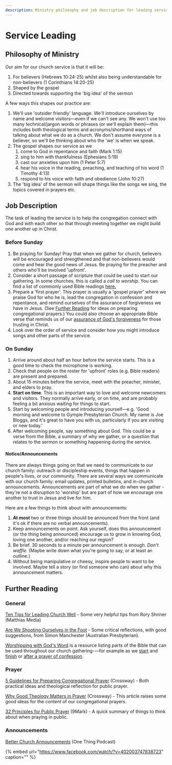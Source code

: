 ```yaml
---
description: Ministry philosophy and job description for leading services.
---
```


# Service Leading

## Philosophy of Ministry

Our aim for our church service is that it will be:

1. For believers \(Hebrews 10:24-25\) whilst also being understandable for non-believers \(1 Corinthians 14:20-25\)
2. Shaped by the gospel
3. Directed towards supporting the 'big idea' of the sermon

A few ways this shapes our practice are:

1. We'll use 'outsider friendly' language. We'll introduce ourselves by name and welcome visitors—even if we can't see any. We won't use too many technical/jargon words or phrases \(or we'll explain them\)—this includes both theological terms and acronyms/shorthand ways of talking about what we do as a church. We don't assume everyone is a believer, so we'll be thinking about who the 'we' is when we speak.
2. The gospel shapes our service as we 
   1. come to God in repentance and faith \(Mark 1:15\)
   2. sing to him with thankfulness \(Ephesians 5:19\)
   3. cast our anxieties upon him \(1 Peter 5:7\)
   4. hear his voice in the reading, preaching, and teaching of his word \(1 Timothy 4:13\)
   5. respond to his voice with faith and obedience \(John 10:27\)
3. The 'big idea' of the sermon will shape things like the songs we sing, the topics covered in prayers etc.

## Job Description

The task of leading the service is to help the congregation connect with God and with each other so that through meeting together we might build one another up in Christ.

### Before Sunday

1. Be praying for Sunday! Pray that when we gather for church, believers will be encouraged and strengthened and that non-believers would come and hear the good news of Jesus. Be praying for the preacher and others who'll be involved 'upfront'.
2. Consider a short passage of scripture that could be used to start our gathering. In some churches, this is called a *call to worship*. You can find a list of commonly used Bible readings [here.](https://worshippingwithgodsword.com/all-the-calls-to-worship-in-the-bible/)
2. Prepare a 'first prayer'. This prayer is usually a 'gospel prayer' where we praise God for who he is,  lead the congregation in confession and repentance, and remind ourselves of the assurance of forgiveness we have in Jesus. \(See [Further Reading](service-leading.md#further-reading) for ideas on preparing congregational prayers.\) You could also choose an appropriate Bible verse that reminds us of our [assurance of God's forgiveness](https://worshippingwithgodsword.com/all-the-assurances-of-gods-pardon-declarations-of-gods-forgiveness-and-absolutions-in-the-bible/) for those trusting in Christ.
3. Look over the order of service and consider how you might introduce songs and other parts of the service.

### On Sunday

1. Arrive around about half an hour before the service starts. This is a good time to check the microphone is working.
2. Check that people on the roster for 'upfront' roles \(e.g. Bible readers\) are present and prepared. 
3. About 15 minutes before the service, meet with the preacher, minister, and elders to pray.
4. **Start on time**. This is an important way to love and welcome newcomers and visitors. They normally arrive early, or on time, and are probably feeling a bit anxious waiting for things to start.
5. Start by welcoming people and introducing yourself—e.g. 'Good morning and welcome to Gympie Presbyterian Church. My name is Joe Bloggs, and it's great to have you with us, particularly if you are visiting or new today.'
6. After welcoming people, say something about God. This could be a verse from the Bible, a summary of why we gather, or a question that relates to the sermon or something happening during the service.

#### Notice/Announcements

There are always things going on that we need to communicate to our church family: outreach or discipleship events, things that happen in people's lives, or our community. There are several ways we communicate with our church family: email updates, printed bulletins, and in-church announcements. Announcements are part of what we do when we gather - they're not a disruption to 'worship' but are part of how we encourage one another to trust in Jesus and live for him.

Here are a few things to think about with announcements:

1. **At most** two or three things should be announced from the front \(and it's ok if there are no verbal announcements\).
2. Keep announcements on point. Ask yourself, does this announcement \(or the thing being announced\) encourage us to grow in knowing God, loving one another, and/or reaching our region?
3. Be brief. 30 seconds to a minute per announcement is enough. _Don't waffle_. \(Maybe write down what you're going to say, or at least an outline.\)
4. Without being manipulative or cheesy, inspire people to want to be involved. Maybe tell a story \(or find someone who can\) about why this announcement matters.

## Further Reading

### General

[Ten Tips for Leading Church Well](https://gotherefor.com/offer.php?intid=29247&changestore=true) - Some very helpful tips from Rory Shriner \(Matthias Media\)

[Are We Shooting Ourselves in the Foot](https://ap.org.au/2020/08/27/are-we-shooting-ourselves-in-the-foot/) - Some critical reflections, with good suggestions, from Simon Manchester \(Australian Presbyterian\).

[Worshipping with God's Word](https://worshippingwithgodsword.com) is a resource listing parts of the Bible that can be used throughout our church gathering-—for example as we [start](https://worshippingwithgodsword.com/all-the-calls-to-worship-in-the-bible/) and [finish](https://worshippingwithgodsword.com/all-the-benedictions-in-the-bible/) or [after a prayer of confession](https://worshippingwithgodsword.com/all-the-assurances-of-gods-pardon-declarations-of-gods-forgiveness-and-absolutions-in-the-bible/).

### Prayer

[5 Guidelines for Preparing Congregational Prayer](https://www.crossway.org/articles/5-guidelines-for-preparing-congregational-prayer/) \(Crossway\) - Both practical ideas and theological reflection for public prayer.

[Why Good Theology Matters in Prayer](https://www.crossway.org/articles/why-good-theology-matters-in-prayer/) (Crossway) - This article raises some good ideas for the *content* of our congregational prayers.

[32 Principles for Public Prayer](https://www.9marks.org/article/thirty-two-principles-public-prayer/) (9Mark) - A quick summary of things to think about when praying in public.

### Announcements

[Better Church Announcements](https://genevapush.com/theonething/episode-187-better-church-announcements/) \(One Thing Podcast\)

{% embed url="https://www.facebook.com/watch/?v=402003747838723" caption="" %}

